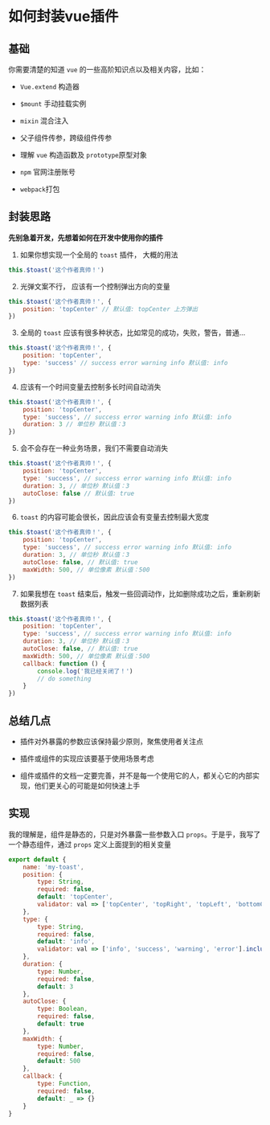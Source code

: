 # 如何封装vue插件

## 基础

你需要清楚的知道 `vue` 的一些高阶知识点以及相关内容，比如：

- `Vue.extend` 构造器

- `$mount` 手动挂载实例

- `mixin` 混合注入

- 父子组件传参，跨级组件传参

- 理解 `vue` 构造函数及 `prototype`原型对象

- `npm` 官网注册账号

- `webpack`打包

## 封装思路

**先别急着开发，先想着如何在开发中使用你的插件**

1. 如果你想实现一个全局的 `toast` 插件， 大概的用法

```js
this.$toast('这个作者真帅！')
```

2. 光弹文案不行， 应该有一个控制弹出方向的变量

```js
this.$toast('这个作者真帅！', {
    position: 'topCenter' // 默认值: topCenter 上方弹出
})
```

3. 全局的 `toast` 应该有很多种状态，比如常见的成功，失败，警告，普通...

```js
this.$toast('这个作者真帅！', {
    position: 'topCenter',
    type: 'success' // success error warning info 默认值: info
})
```

4. 应该有一个时间变量去控制多长时间自动消失

```js
this.$toast('这个作者真帅！', {
    position: 'topCenter',
    type: 'success', // success error warning info 默认值: info
    duration: 3 // 单位秒 默认值：3
})
```

5. 会不会存在一种业务场景，我们不需要自动消失

```js
this.$toast('这个作者真帅！', {
    position: 'topCenter',
    type: 'success', // success error warning info 默认值: info
    duration: 3, // 单位秒 默认值：3
    autoClose: false // 默认值: true
})
```

6. `toast` 的内容可能会很长，因此应该会有变量去控制最大宽度

```js
this.$toast('这个作者真帅！', {
    position: 'topCenter',
    type: 'success', // success error warning info 默认值: info
    duration: 3, // 单位秒 默认值：3
    autoClose: false, // 默认值: true
    maxWidth: 500, // 单位像素 默认值：500
})
```

7. 如果我想在 `toast` 结束后，触发一些回调动作，比如删除成功之后，重新刷新数据列表

```js
this.$toast('这个作者真帅！', {
    position: 'topCenter',
    type: 'success', // success error warning info 默认值: info
    duration: 3, // 单位秒 默认值：3
    autoClose: false, // 默认值: true
    maxWidth: 500, // 单位像素 默认值：500
    callback: function () {
        console.log('我已经关闭了！')
        // do something
    }
})
```

## 总结几点

- 插件对外暴露的参数应该保持最少原则，聚焦使用者关注点

- 插件或组件的实现应该要基于使用场景考虑

- 组件或插件的文档一定要完善，并不是每一个使用它的人，都关心它的内部实现，他们更关心的可能是如何快速上手

## 实现

我的理解是，组件是静态的，只是对外暴露一些参数入口 `props`。于是乎，我写了一个静态组件，通过 `props` 定义上面提到的相关变量

```js
export default {
    name: 'my-toast',
    position: {
        type: String,
        required: false,
        default: 'topCenter',
        validator: val => ['topCenter', 'topRight', 'topLeft', 'bottomCenter', 'bottomRight', 'bottomLeft'].includes(val) 
    },
    type: {
        type: String,
        required: false,
        default: 'info',
        validator: val => ['info', 'success', 'warning', 'error'].includes(val)
    },
    duration: {
        type: Number,
        required: false,
        default: 3
    },
    autoClose: {
        type: Boolean,
        required: false,
        default: true
    },
    maxWidth: {
        type: Number,
        required: false,
        default: 500
    },
    callback: {
        type: Function,
        required: false,
        default: _ => {}
    }
}
```

<ClientOnly>
  <base-plugin-demo />
</ClientOnly>